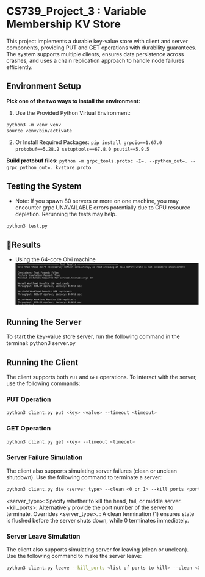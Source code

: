 # CS739_Project_3 : Variable Membership KV Store

This project implements a durable key-value store with client and server components, providing PUT and GET operations with durability guarantees. The system supports multiple clients, ensures data persistence across crashes, and uses a chain replication approach to handle node failures efficiently.

## Environment Setup
**Pick one of the two ways to install the environment:**
1. Use the Provided Python Virtual Environment:
```
python3 -m venv venv
source venv/bin/activate
```
2. Or Install Required Packages:
`pip install grpcio==1.67.0 protobuf==5.28.2 setuptools==67.8.0 psutil==5.9.5`

**Build protobuf files:**
`python -m grpc_tools.protoc -I=. --python_out=. --grpc_python_out=. kvstore.proto`

## Testing the System
* Note: If you spawn 80 servers or more on one machine, you may encounter grpc UNAVAILABLE errors potentially due to CPU resource depletion. Rerunning the tests may help.
```bash 
python3 test.py  
```

## 🚀Results 
* Using the 64-core Olvi machine
![Results](results/results.png)

## Running the Server

To start the key-value store server, run the following command in the terminal:
python3 server.py 

## Running the Client

The client supports both `PUT` and `GET` operations. To interact with the server, use the following commands:

### PUT Operation

 
```bash
python3 client.py put <key> <value> --timeout <timeout> 
```


### GET Operation

```bash 
python3 client.py get <key> --timeout <timeout>
```
### Server Failure Simulation
The client also supports simulating server failures (clean or unclean shutdown). Use the following command to terminate a server:

```bash
python3 client.py die <server_type> --clean <0_or_1> --kill_ports <port_numbers>
```
<server_type>: Specify whether to kill the head, tail, or middle server.
<kill_ports>: Alternatively provide the port number of the server to terminate. Overrides <server_type>.
<clean>: A clean termination (1) ensures state is flushed before the server shuts down, while 0 terminates immediately.


### Server Leave Simulation
The client also supports simulating server for leaving (clean or unclean). Use the following command to make the server leave:

```bash
python3 client.py leave --kill_ports <list of ports to kill> --clean <0_or_1>
```
